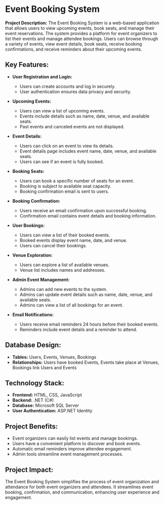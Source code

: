 # Event Booking System

**Project Description:**
The Event Booking System is a web-based application that allows users to view upcoming events, book seats, and manage their event reservations. The system provides a platform for event organizers to list their events and manage attendee bookings. Users can browse through a variety of events, view event details, book seats, receive booking confirmations, and receive reminders about their upcoming events.

## Key Features:

- **User Registration and Login:**
  - Users can create accounts and log in securely.
  - User authentication ensures data privacy and security.

- **Upcoming Events:**
  - Users can view a list of upcoming events.
  - Events include details such as name, date, venue, and available seats.
  - Past events and canceled events are not displayed.

- **Event Details:**
  - Users can click on an event to view its details.
  - Event details page includes event name, date, venue, and available seats.
  - Users can see if an event is fully booked.

- **Booking Seats:**
  - Users can book a specific number of seats for an event.
  - Booking is subject to available seat capacity.
  - Booking confirmation email is sent to users.

- **Booking Confirmation:**
  - Users receive an email confirmation upon successful booking.
  - Confirmation email contains event details and booking information.

- **User Bookings:**
  - Users can view a list of their booked events.
  - Booked events display event name, date, and venue.
  - Users can cancel their bookings.

- **Venue Exploration:**
  - Users can explore a list of available venues.
  - Venue list includes names and addresses.

- **Admin Event Management:**
  - Admins can add new events to the system.
  - Admins can update event details such as name, date, venue, and available seats.
  - Admins can view a list of all bookings for an event.

- **Email Notifications:**
  - Users receive email reminders 24 hours before their booked events.
  - Reminders include event details and a reminder to attend.

## Database Design:

- **Tables:** Users, Events, Venues, Bookings
- **Relationships:** Users have booked Events, Events take place at Venues, Bookings link Users and Events

## Technology Stack:

- **Frontend:** HTML, CSS, JavaScript
- **Backend:** .NET (C#)
- **Database:** Microsoft SQL Server
- **User Authentication:** ASP.NET Identity

## Project Benefits:

- Event organizers can easily list events and manage bookings.
- Users have a convenient platform to discover and book events.
- Automatic email reminders improve attendee engagement.
- Admin tools streamline event management processes.

## Project Impact:

The Event Booking System simplifies the process of event organization and attendance for both event organizers and attendees. It streamlines event booking, confirmation, and communication, enhancing user experience and engagement.
